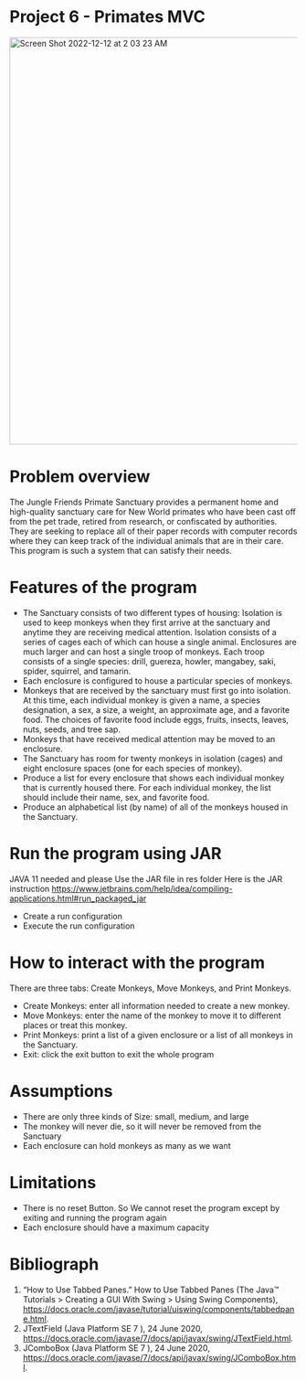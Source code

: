 # Project 6 - Primates MVC
<img width="713" alt="Screen Shot 2022-12-12 at 2 03 23 AM" src="https://user-images.githubusercontent.com/113145079/207017629-735d1d25-fdca-4a05-b0cd-7d6632b4ba3c.png">


# Problem overview
The Jungle Friends Primate Sanctuary provides a permanent home and high-quality sanctuary care for New World primates who have been cast off from the pet trade, retired from research, or confiscated by authorities. They are seeking to replace all of their paper records with computer records where they can keep track of the individual animals that are in their care. This program is such a system that can satisfy their needs.

# Features of the program
- The Sanctuary consists of two different types of housing:
  Isolation is used to keep monkeys when they first arrive at the sanctuary and anytime they are receiving medical attention. Isolation consists of a series of cages each of which can house a single animal.
  Enclosures are much larger and can host a single troop of monkeys. Each troop consists of a single species: drill, guereza, howler, mangabey, saki,   spider, squirrel, and tamarin.
- Each enclosure is configured to house a particular species of monkeys.
- Monkeys that are received by the sanctuary must first go into isolation. At this time, each individual monkey is given a name, a species designation, a sex, a size, a weight, an approximate age, and a favorite food. The choices of favorite food include eggs, fruits, insects, leaves, nuts, seeds, and tree sap. 
- Monkeys that have received medical attention may be moved to an enclosure.
- The Sanctuary has room for twenty monkeys in isolation (cages) and eight enclosure spaces (one for each species of monkey). 
- Produce a list for every enclosure that shows each individual monkey that is currently housed there. For each individual monkey, the list should include their name, sex, and favorite food.
- Produce an alphabetical list (by name) of all of the monkeys housed in the Sanctuary.

# Run the program using JAR
JAVA 11 needed and please Use the JAR file in res folder
Here is the JAR instruction https://www.jetbrains.com/help/idea/compiling-applications.html#run_packaged_jar
- Create a run configuration
- Execute the run configuration

# How to interact with the program
There are three tabs: Create Monkeys, Move Monkeys, and Print Monkeys.
- Create Monkeys: enter all information needed to create a new monkey.
- Move Monkeys: enter the name of the monkey to move it to different places or treat this monkey.
- Print Monkeys: print a list of a given enclosure or a list of all monkeys in the Sanctuary.
- Exit: click the exit button to exit the whole program

# Assumptions
- There are only three kinds of Size: small, medium, and large
- The monkey will never die, so it will never be removed from the Sanctuary
- Each enclosure can hold monkeys as many as we want

# Limitations
- There is no reset Button. So We cannot reset the program except by exiting and running the program again
- Each enclosure should have a maximum capacity

# Bibliograph
1. “How to Use Tabbed Panes.” How to Use Tabbed Panes (The Java™ Tutorials &gt; Creating a GUI With Swing &gt; Using Swing Components), https://docs.oracle.com/javase/tutorial/uiswing/components/tabbedpane.html.
2. JTextField (Java Platform SE 7 ), 24 June 2020, https://docs.oracle.com/javase/7/docs/api/javax/swing/JTextField.html. 
3. JComboBox (Java Platform SE 7 ), 24 June 2020, https://docs.oracle.com/javase/7/docs/api/javax/swing/JComboBox.html. 
